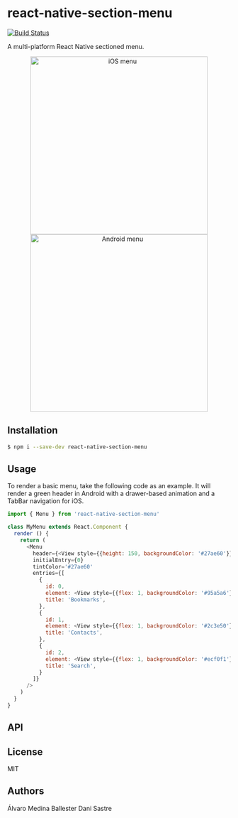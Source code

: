 # react-native-section-menu

[![Build Status](https://travis-ci.org/APSL/react-native-section-menu.svg?branch=master)](https://travis-ci.org/APSL/react-native-section-menu)

A multi-platform React Native sectioned menu.

<p align="center">
<img src="https://raw.githubusercontent.com/wiki/APSL/react-native-section-menu/menu.ios.gif" alt="iOS menu" width="400">
<img src="https://raw.githubusercontent.com/wiki/APSL/react-native-section-menu/menu.android.gif" alt="Android menu" width="400">
</p>

## Installation

```sh
$ npm i --save-dev react-native-section-menu
```

## Usage

To render a basic menu, take the following code as an example. It will render a green header in Android with a drawer-based animation and a TabBar navigation for iOS.

```js
import { Menu } from 'react-native-section-menu'

class MyMenu extends React.Component {
  render () {
    return (
      <Menu
        header={<View style={{height: 150, backgroundColor: '#27ae60'}} />}
        initialEntry={0}
        tintColor='#27ae60'
        entries={[
          {
            id: 0,
            element: <View style={{flex: 1, backgroundColor: '#95a5a6'}} />,
            title: 'Bookmarks',
          },
          {
            id: 1,
            element: <View style={{flex: 1, backgroundColor: '#2c3e50'}} />,
            title: 'Contacts',
          },
          {
            id: 2,
            element: <View style={{flex: 1, backgroundColor: '#ecf0f1'}} />,
            title: 'Search',
          }
        ]}
      />
    )
  }
}
```

## API

## License
MIT

## Authors

Álvaro Medina Ballester <amedina apsl.net>
Dani Sastre <sastred apsl.net>

